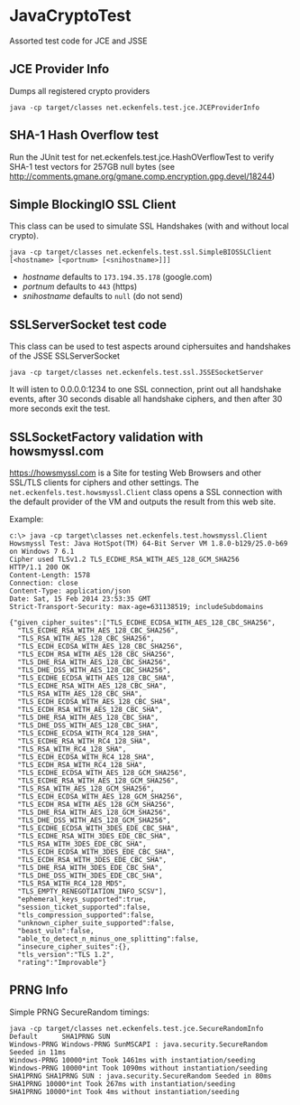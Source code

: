 JavaCryptoTest
==============

Assorted test code for JCE and JSSE

## JCE Provider Info

Dumps all registered crypto providers

    java -cp target/classes net.eckenfels.test.jce.JCEProviderInfo

## SHA-1 Hash Overflow test

Run the JUnit test for net.eckenfels.test.jce.HashOVerflowTest to verify SHA-1 test vectors
for 257GB null bytes (see http://comments.gmane.org/gmane.comp.encryption.gpg.devel/18244)

## Simple BlockingIO SSL Client

This class can be used to simulate SSL Handshakes (with and without local crypto).

    java -cp target/classes net.eckenfels.test.ssl.SimpleBIOSSLClient [<hostname> [<portnum> [<snihostname>]]]

 - _hostname_ defaults to `173.194.35.178` (google.com)
 - _portnum_ defaults to `443` (https)
 - _snihostname_ defaults to `null` (do not send)

## SSLServerSocket test code

This class can be used to test aspects around ciphersuites and handshakes of the JSSE SSLServerSocket

    java -cp target/classes net.eckenfels.test.ssl.JSSESocketServer

It will isten to 0.0.0.0:1234 to one SSL connection, print out all handshake events,
after 30 seconds disable all handshake ciphers, and then after 30 more seconds exit the test.

## SSLSocketFactory validation with howsmyssl.com

https://howsmyssl.com is a Site for testing Web Browsers and other SSL/TLS clients for
ciphers and other settings. The `net.eckenfels.test.howsmyssl.Client` class opens
a SSL connection with the default provider of the VM and outputs the result from this web site.

Example:

    c:\> java -cp target\classes net.eckenfels.test.howsmyssl.Client
    Howsmyssl Test: Java HotSpot(TM) 64-Bit Server VM 1.8.0-b129/25.0-b69 on Windows 7 6.1
    Cipher used TLSv1.2 TLS_ECDHE_RSA_WITH_AES_128_GCM_SHA256
    HTTP/1.1 200 OK
    Content-Length: 1578
    Connection: close
    Content-Type: application/json
    Date: Sat, 15 Feb 2014 23:53:35 GMT
    Strict-Transport-Security: max-age=631138519; includeSubdomains

    {"given_cipher_suites":["TLS_ECDHE_ECDSA_WITH_AES_128_CBC_SHA256",
      "TLS_ECDHE_RSA_WITH_AES_128_CBC_SHA256",
      "TLS_RSA_WITH_AES_128_CBC_SHA256",
      "TLS_ECDH_ECDSA_WITH_AES_128_CBC_SHA256",
      "TLS_ECDH_RSA_WITH_AES_128_CBC_SHA256",
      "TLS_DHE_RSA_WITH_AES_128_CBC_SHA256",
      "TLS_DHE_DSS_WITH_AES_128_CBC_SHA256",
      "TLS_ECDHE_ECDSA_WITH_AES_128_CBC_SHA",
      "TLS_ECDHE_RSA_WITH_AES_128_CBC_SHA",
      "TLS_RSA_WITH_AES_128_CBC_SHA",
      "TLS_ECDH_ECDSA_WITH_AES_128_CBC_SHA",
      "TLS_ECDH_RSA_WITH_AES_128_CBC_SHA",
      "TLS_DHE_RSA_WITH_AES_128_CBC_SHA",
      "TLS_DHE_DSS_WITH_AES_128_CBC_SHA",
      "TLS_ECDHE_ECDSA_WITH_RC4_128_SHA",
      "TLS_ECDHE_RSA_WITH_RC4_128_SHA",
      "TLS_RSA_WITH_RC4_128_SHA",
      "TLS_ECDH_ECDSA_WITH_RC4_128_SHA",
      "TLS_ECDH_RSA_WITH_RC4_128_SHA",
      "TLS_ECDHE_ECDSA_WITH_AES_128_GCM_SHA256",
      "TLS_ECDHE_RSA_WITH_AES_128_GCM_SHA256",
      "TLS_RSA_WITH_AES_128_GCM_SHA256",
      "TLS_ECDH_ECDSA_WITH_AES_128_GCM_SHA256",
      "TLS_ECDH_RSA_WITH_AES_128_GCM_SHA256",
      "TLS_DHE_RSA_WITH_AES_128_GCM_SHA256",
      "TLS_DHE_DSS_WITH_AES_128_GCM_SHA256",
      "TLS_ECDHE_ECDSA_WITH_3DES_EDE_CBC_SHA",
      "TLS_ECDHE_RSA_WITH_3DES_EDE_CBC_SHA",
      "TLS_RSA_WITH_3DES_EDE_CBC_SHA",
      "TLS_ECDH_ECDSA_WITH_3DES_EDE_CBC_SHA",
      "TLS_ECDH_RSA_WITH_3DES_EDE_CBC_SHA",
      "TLS_DHE_RSA_WITH_3DES_EDE_CBC_SHA",
      "TLS_DHE_DSS_WITH_3DES_EDE_CBC_SHA",
      "TLS_RSA_WITH_RC4_128_MD5",
      "TLS_EMPTY_RENEGOTIATION_INFO_SCSV"],
      "ephemeral_keys_supported":true,
      "session_ticket_supported":false,
      "tls_compression_supported":false,
      "unknown_cipher_suite_supported":false,
      "beast_vuln":false,
      "able_to_detect_n_minus_one_splitting":false,
      "insecure_cipher_suites":{},
      "tls_version":"TLS 1.2",
      "rating":"Improvable"}

## PRNG Info
Simple PRNG SecureRandom timings:

    java -cp target/classes net.eckenfels.test.jce.SecureRandomInfo
    Default      SHA1PRNG SUN
    Windows-PRNG Windows-PRNG SunMSCAPI : java.security.SecureRandom Seeded in 11ms
    Windows-PRNG 10000*int Took 1461ms with instantiation/seeding
    Windows-PRNG 10000*int Took 1090ms without instantiation/seeding
    SHA1PRNG SHA1PRNG SUN : java.security.SecureRandom Seeded in 80ms
    SHA1PRNG 10000*int Took 267ms with instantiation/seeding
    SHA1PRNG 10000*int Took 4ms without instantiation/seeding
